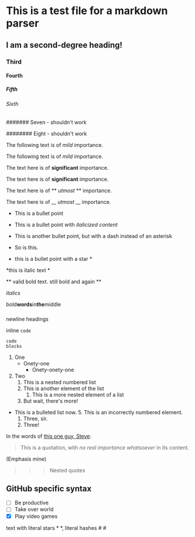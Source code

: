 # This is a test file for a markdown parser

## I am a second-degree heading!

### Third

#### Fourth

##### Fifth

###### Sixth

####### Seven - shouldn't work

######## Eight - shouldn't work

The following text is of *mild* importance.

The following text is of _mild_ importance.

The text here is of **significant** importance.

The text here is of __significant__ importance.

The text here is of ** *utmost* ** importance.

The text here is of __ _utmost_ __ importance.

* This is a bullet point

* This is a bullet point with *italicized content*

- This is another bullet point, but with a dash instead of an asterisk

- So is this.


* this is a bullet point with a star *

*this is italic text *


**
valid bold text.
still bold
and again
**

_italics_

bold**words**in**the**middle

###
newline headings

inline `code`

    code
    blocks

1. One
   - Onety-one
     - Onety-onety-one
1. Two
   1. This is a nested numbered list
   1. This is another element of the list
      1. This is a more nested element of a list
   1. But wait, there's more!
- This is a bulleted list now.
   5. This is an incorrectly numbered element.
   1. Three, sir.
   1. Three!

In the words of [this one guy, Steve](https://en.wikipedia.org/wiki/Jaywick):

> This is a quotation, with _no real importance whatsoever_ in its content.

(Emphasis mine)

> > > Nested quotes

## GitHub specific syntax

- [ ] Be productive
- [ ] Take over world
- [x] Play video games

text with literal stars \* \*, literal hashes \# \#